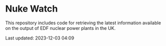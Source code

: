 # Nuke Watch

This repository includes code for retrieving the latest information available on the output of EDF nuclear power plants in the UK.

Last updated: 2023-12-03 04:09